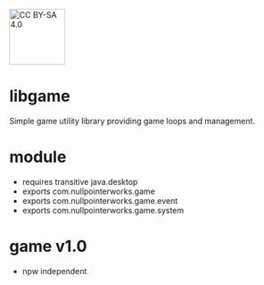 <a target="_blank" href="https://creativecommons.org/licenses/by-sa/4.0/"><img src="https://mirrors.creativecommons.org/presskit/buttons/88x31/png/by-sa.png" alt="CC BY-SA 4.0" width="100"/></a>

# libgame
Simple game utility library providing game loops and management.

# module
* requires transitive java.desktop
* exports com.nullpointerworks.game
* exports com.nullpointerworks.game.event
* exports com.nullpointerworks.game.system

# game v1.0
* npw independent
